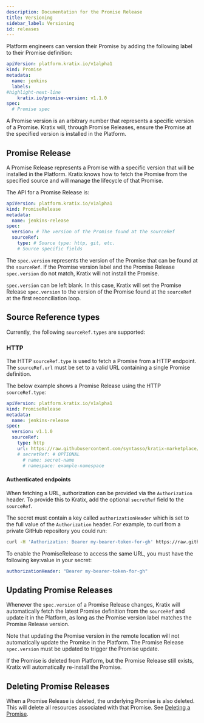 ```yaml
---
description: Documentation for the Promise Release
title: Versioning
sidebar_label: Versioning
id: releases
---
```


Platform engineers can version their Promise by adding the following label to
their Promise definition:

```yaml
apiVersion: platform.kratix.io/v1alpha1
kind: Promise
metadata:
  name: jenkins
  labels:
#highlight-next-line
    kratix.io/promise-version: v1.1.0
spec:
  # Promise spec
```

A Promise version is an arbitrary number that represents a specific version of a
Promise. Kratix will, through Promise Releases, ensure the Promise at the
specified version is installed in the Platform.

## Promise Release

A Promise Release represents a Promise with a specific version that will be installed in
the Platform. Kratix knows how to fetch the Promise from the specified source and will
manage the lifecycle of that Promise.

The API for a Promise Release is:

```yaml
apiVersion: platform.kratix.io/v1alpha1
kind: PromiseRelease
metadata:
  name: jenkins-release
spec:
  version: # The version of the Promise found at the sourceRef
  sourceRef:
    type: # Source type: http, git, etc.
    # Source specific fields
```

The `spec.version` represents the version of the Promise that can be found at
the `sourceRef`. If the Promise version label and the Promise Release
`spec.version` do not match, Kratix will not install the Promise.

`spec.version` can be left blank. In this case, Kratix will set the Promise
Release `spec.version` to the version of the Promise found at the `sourceRef` at
the first reconciliation loop.

## Source Reference types

Currently, the following `sourceRef.types` are supported:

### HTTP

The HTTP `sourceRef.type` is used to fetch a Promise from a HTTP endpoint. The
`sourceRef.url` must be set to a valid URL containing a single Promise definition.

The below example shows a Promise Release using the HTTP `sourceRef.type`:

```yaml
apiVersion: platform.kratix.io/v1alpha1
kind: PromiseRelease
metadata:
  name: jenkins-release
spec:
  version: v1.1.0
  sourceRef:
    type: http
    url: https://raw.githubusercontent.com/syntasso/kratix-marketplace/main/jenkins/promise.yam
    # secretRef: # OPTIONAL
      # name: secret-name
      # namespace: example-namespace
```

#### Authenticated endpoints

When fetching a URL, authorization can be provided via the `Authorization` header.
To provide this to Kratix, add the optional `secretRef` field to the `sourceRef`.

The secret must contain a key called `authorizationHeader` which is set to the full
value of the `Authorization` header. For example, to curl from a private GitHub
repository you could run:

```bash
curl -H 'Authorization: Bearer my-bearer-token-for-gh' https://raw.githubusercontent.com/secret-org/secret-repo/refs/heads/main/promise.yaml
```

To enable the PromiseRelease to access the same URL, you must have the following key:value in your secret:

```yaml
authorizationHeader: "Bearer my-bearer-token-for-gh"
```

## Updating Promise Releases

Whenever the `spec.version` of a Promise Release changes, Kratix will
automatically fetch the latest Promise definition from the `sourceRef` and
update it in the Platform, as long as the Promise version label matches the
Promise Release version.

Note that updating the Promise version in the remote location will not
automatically update the Promise in the Platform. The Promise Release
`spec.version` must be updated to trigger the Promise update.

If the Promise is deleted from Platform, but the Promise Release still exists, Kratix
will automatically re-install the Promise.

## Deleting Promise Releases

When a Promise Release is deleted, the underlying Promise is also deleted. This will
delete all resources associated with that Promise. See [Deleting a Promise](../promises/delete).
